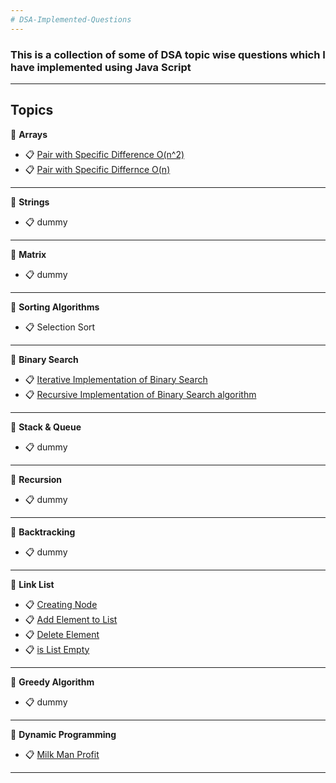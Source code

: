 ```yaml
---
# DSA-Implemented-Questions
---
```

### This is a collection of some of DSA topic wise questions which I have implemented using Java Script
---

## Topics

 :open_file_folder: **Arrays**

 -  :clipboard: [Pair with Specific Difference O(n^2)](https://github.com/kmrraviranjan1/DSA-Implemented-Questions/blob/master/Array/pairWithSpecificDifference1On2.js)
 -  :clipboard:  [Pair with Specific Differnce O(n)](https://github.com/kmrraviranjan1/DSA-Implemented-Questions/blob/master/Array/pairWithSpecificDifference2On.js) 
 ---
  :open_file_folder: **Strings**
 -  :clipboard:  dummy
 ---
 :open_file_folder: **Matrix**
 -  :clipboard:  dummy
 ---
  :open_file_folder: **Sorting Algorithms**
   - :clipboard: Selection Sort
 ---
  :open_file_folder: **Binary Search**
  
   - 	:clipboard:  [Iterative Implementation of Binary Search ](https://github.com/kmrraviranjan1/DSA-Implemented-Questions/blob/master/BinarySearch/iterativeImplementation.js)
   - 	:clipboard:  [Recursive Implementation of Binary Search algorithm](https://github.com/kmrraviranjan1/DSA-Implemented-Questions/blob/master/BinarySearch/recursiveImplementation.js)
---
 :open_file_folder: **Stack & Queue**
 -  :clipboard:  dummy
 ---
 :open_file_folder: **Recursion**
 -  :clipboard:  dummy
 ---
 :open_file_folder: **Backtracking**
  -  :clipboard:  dummy
 ---
 :open_file_folder: **Link List**
 -  :clipboard:  [Creating Node](https://github.com/kmrraviranjan1/DSA-Implemented-Questions/blob/master/LinkedList/01_node.js)
 -  :clipboard: [Add Element to List](https://github.com/kmrraviranjan1/DSA-Implemented-Questions/blob/master/LinkedList/02_addElem.js)
 -  :clipboard: [Delete Element](https://github.com/kmrraviranjan1/DSA-Implemented-Questions/blob/master/LinkedList/03_deleteElem.js)
 -  :clipboard:  [is List Empty](https://github.com/kmrraviranjan1/DSA-Implemented-Questions/blob/master/LinkedList/04_isEmpty.js)
 ---
  :open_file_folder: **Greedy Algorithm**
  -  :clipboard:  dummy
 ---
  :open_file_folder: **Dynamic Programming**
 -  :clipboard: [Milk Man Profit](https://github.com/kmrraviranjan1/DSA-Implemented-Questions/blob/master/DP/memoization/milkManProfit.js)
 ---
